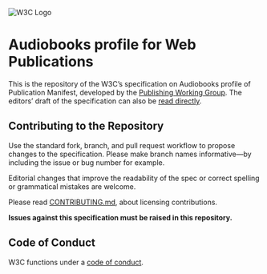 
![W3C Logo](https://www.w3.org/Icons/w3c_home)

# Audiobooks profile for Web Publications

This is the repository of the W3C’s specification on Audiobooks profile of Publication Manifest, developed by the [Publishing Working Group](https://www.w3.org/publishing/groups/publ-wg/). The editors’ draft of the specification can also be [read directly](https://w3c.github.io/audiobooks/).

## Contributing to the Repository

Use the standard fork, branch, and pull request workflow to propose changes to the specification. Please make branch names informative—by including the issue or bug number for example.

Editorial changes that improve the readability of the spec or correct spelling or grammatical mistakes are welcome.

Please read [CONTRIBUTING.md](CONTRIBUTING.md), about licensing contributions.

**Issues against this specification must be raised in this repository.**

## Code of Conduct

W3C functions under a [code of conduct](https://www.w3.org/Consortium/cepc/).
